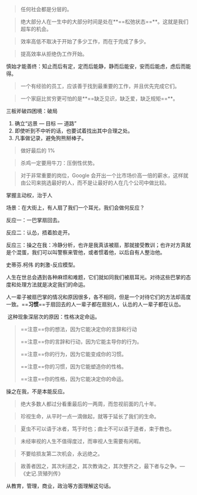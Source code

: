 > 任何社会都是分层的。

> 绝大部分人在一生中的大部分时间是处在**==松弛状态==**。这就是我们超车的机会。

> 效率高低不取决于开始了多少工作，而在于完成了多少。

> 提高效率从拒绝伪工作开始。

慎始才能善终：知止而后有定，定而后能静，静而后能安，安而后能虑，虑后而能得。

> 一个有经验的员工，应该善于找到最重要的工作，并且优先完成它们。

> 一个家庭比贫穷更可怕的是**==缺乏见识，缺乏爱，缺乏规矩==**。

三板斧破四困境：破局

1. 确立“远景 — 目标 — 道路”
2. 即使听到不中听的话，也要试着找出其中合理之处。
3. 凡事做记录，避免狗熊掰棒子。

> 做好最后的 1%

> 杀鸡一定要用牛刀：压倒性优势。

> 对于非常重要的岗位，Google 会开出一个比市场价高一倍的薪水，这样就由公司来挑选最好的人，而不是让最好的人在几个公司中做比较。

掌握主动权，治于人



场景：在大街上，有人扇了我们一个耳光，我们会做何反应？

反应一：一巴掌扇回去。

反应二：认怂，捂着脸走开。

反应三：操之在我：冷静分析，也许是我真该被扇，那就接受教训；也许对方真就是个混蛋，我们可以叫警察来管他，或者惯着他，以后自有人整治他。

史蒂芬.柯伟 的刺激-反应模型。



​	人生在世总会遇到各种麻烦和难题，它们就如同我们被扇耳光。对待这些巴掌的态度和处理方法就是决定我们的命运。

​	人一辈子被扇巴掌的情况和原因很多，各不相同，但是一个对待它们的方法却高度一致。==**习惯**==于扇回去的人一辈子都在扇别人，认怂的人一辈子都在认怂。

​	这种现象深层次的原因：性格决定命运。

> ==注意==你的想法，因为它能决定你的言辞和行动
>
> ==注意==你的言辞和行动，因为它能主导你的行为。
>
> ==注意==你的行为，因为它能变成你的习惯。
>
> ==注意==你的习惯，因为它能塑造你的性格。
>
> ==注意==你的性格，因为它能决定你的命运。

操之在我，不是本能反应。



> 绝大多数人都过分看重最后的一两周，而忽视前面的几十年。

> 珍视生命，从平时一点一滴做起，就等于延长了我们的生命。

> 夏虫不可以语于冰者，笃于时也；曲士不可以语于道者，束于教也。

> 未经审视的人生不值得度过，而审视人生需要有闲暇。

> 不要给损友第二次机会，永远绝之。



> 故善者因之，其次利道之，其次教诲之，其次整齐之，最下者与之争。—《史记.货殖列传》

从教育，管理，商业，政治等方面理解这句话。

